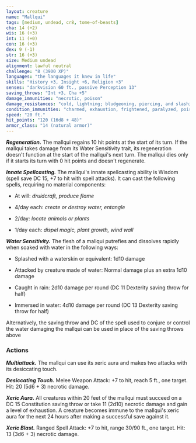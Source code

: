 ```yaml
---
layout: creature
name: "Mallqui"
tags: [medium, undead, cr8, tome-of-beasts]
cha: 14 (+2)
wis: 16 (+3)
int: 11 (+0)
con: 16 (+3)
dex: 9 (-1)
str: 16 (+3)
size: Medium undead
alignment: lawful neutral
challenge: "8 (3900 XP)"
languages: "the languages it knew in life"
skills: "History +3, Insight +6, Religion +3"
senses: "darkvision 60 ft., passive Perception 13"
saving_throws: "Int +3, Cha +5"
damage_immunities: "necrotic, poison"
damage_resistances: "cold, lightning; bludgeoning, piercing, and slashing from nonmagical weapons"
condition_immunities: "charmed, exhaustion, frightened, paralyzed, poisoned"
speed: "20 ft."
hit_points: "120 (16d8 + 48)"
armor_class: "14 (natural armor)"
---
```


***Regeneration.*** The mallqui regains 10 hit points at the start of its turn. If the mallqui takes damage from its Water Sensitivity trait, its regeneration doesn't function at the start of the mallqui's next turn. The mallqui dies only if it starts its turn with 0 hit points and doesn't regenerate.

***Innate Spellcasting.*** The mallqui's innate spellcasting ability is Wisdom (spell save DC 15, +7 to hit with spell attacks). It can cast the following spells, requiring no material components:

* At will: <i>druidcraft, produce flame</i>

* 4/day each: <i>create or destroy water, entangle</i>

* 2/day: <i>locate animals or plants</i>

* 1/day each: <i>dispel magic, plant growth, wind wall</i>

***Water Sensitivity.*** The flesh of a mallqui putrefies and dissolves rapidly when soaked with water in the following ways:

- Splashed with a waterskin or equivalent: 1d10 damage

- Attacked by creature made of water: Normal damage plus an extra 1d10 damage

- Caught in rain: 2d10 damage per round (DC 11 Dexterity saving throw for half)

- Immersed in water: 4d10 damage per round (DC 13 Dexterity saving throw for half)

Alternatively, the saving throw and DC of the spell used to conjure or control the water damaging the mallqui can be used in place of the saving throws above

### Actions

***Multiattack.*** The mallqui can use its xeric aura and makes two attacks with its desiccating touch.

***Desiccating Touch.*** Melee Weapon Attack: +7 to hit, reach 5 ft., one target. Hit: 20 (5d6 + 3) necrotic damage.

***Xeric Aura.*** All creatures within 20 feet of the mallqui must succeed on a DC 15 Constitution saving throw or take 11 (2d10) necrotic damage and gain a level of exhaustion. A creature becomes immune to the mallqui's xeric aura for the next 24 hours after making a successful save against it.

***Xeric Blast.*** Ranged Spell Attack: +7 to hit, range 30/90 ft., one target. Hit: 13 (3d6 + 3) necrotic damage.

